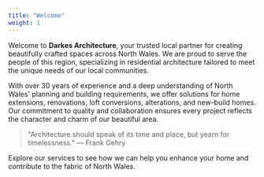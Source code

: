 ```yaml
---
title: "Welcome"
weight: 1
---
```


Welcome to **Darkes Architecture**, your trusted local partner for creating beautifully crafted spaces across North Wales. We are proud to serve the people of this region, specializing in residential architecture tailored to meet the unique needs of our local communities.

With over 30 years of experience and a deep understanding of North Wales' planning and building requirements, we offer solutions for home extensions, renovations, loft conversions, alterations, and new-build homes. Our commitment to quality and collaboration ensures every project reflects the character and charm of our beautiful area.

> "Architecture should speak of its time and place, but yearn for timelessness." — Frank Gehry

Explore our services to see how we can help you enhance your home and contribute to the fabric of North Wales.
